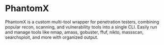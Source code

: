 # PhantomX
PhantomX is a custom multi-tool wrapper for penetration testers, combining popular recon, scanning, and vulnerability tools into a single CLI. Easily run and manage tools like nmap, amass, gobuster, ffuf, nikto, massscan, searchsploit, and more with organized output.
